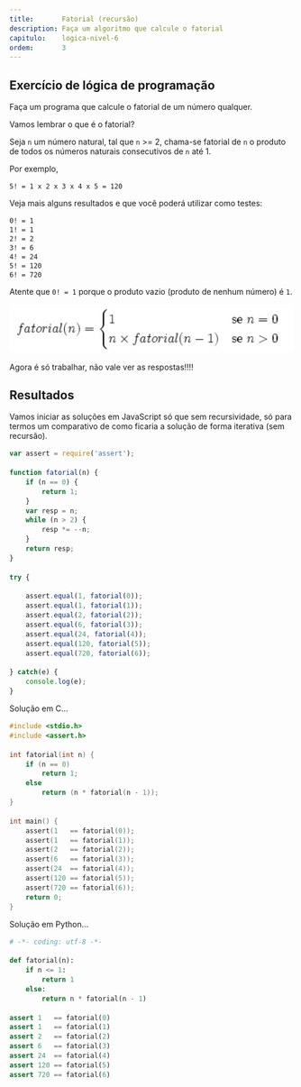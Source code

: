 ```yaml
---
title:       Fatorial (recursão)
description: Faça um algoritmo que calcule o fatorial
capitulo:    logica-nivel-6
ordem:       3
---
```



Exercício de lógica de programação
---

Faça um programa que calcule o fatorial de um número qualquer.

Vamos lembrar o que é o fatorial?

Seja `n` um número natural, tal que `n` >= 2, chama-se fatorial de `n` o produto de todos os números naturais
consecutivos de `n` até 1.

Por exemplo,

    5! = 1 x 2 x 3 x 4 x 5 = 120

Veja mais alguns resultados e que você poderá utilizar como testes:

    0! = 1
    1! = 1
    2! = 2
    3! = 6
    4! = 24
    5! = 120
    6! = 720

Atente que `0! = 1` porque o produto vazio (produto de nenhum número) é `1`.

![](fatorial-02.png)

Agora é só trabalhar, não vale ver as respostas!!!!




Resultados
---

Vamos iniciar as soluções em JavaScript só que sem recursividade, só para termos um comparativo de como ficaria a
solução de forma iterativa (sem recursão).

```javascript
var assert = require('assert');

function fatorial(n) {
    if (n == 0) {
        return 1;
    }
    var resp = n;
    while (n > 2) {
        resp *= --n;
    }
    return resp;
}

try {

    assert.equal(1, fatorial(0));
    assert.equal(1, fatorial(1));
    assert.equal(2, fatorial(2));
    assert.equal(6, fatorial(3));
    assert.equal(24, fatorial(4));
    assert.equal(120, fatorial(5));
    assert.equal(720, fatorial(6));

} catch(e) {
    console.log(e);
}
```

Solução em C...

```c
#include <stdio.h>
#include <assert.h>

int fatorial(int n) {
    if (n == 0)
        return 1;
    else
        return (n * fatorial(n - 1));
}

int main() {
    assert(1   == fatorial(0));
    assert(1   == fatorial(1));
    assert(2   == fatorial(2));
    assert(6   == fatorial(3));
    assert(24  == fatorial(4));
    assert(120 == fatorial(5));
    assert(720 == fatorial(6));
    return 0;
}
```

Solução em Python...

```python
# -*- coding: utf-8 -*-

def fatorial(n):
    if n <= 1:
        return 1
    else:
        return n * fatorial(n - 1)

assert 1   == fatorial(0)
assert 1   == fatorial(1)
assert 2   == fatorial(2)
assert 6   == fatorial(3)
assert 24  == fatorial(4)
assert 120 == fatorial(5)
assert 720 == fatorial(6)
```